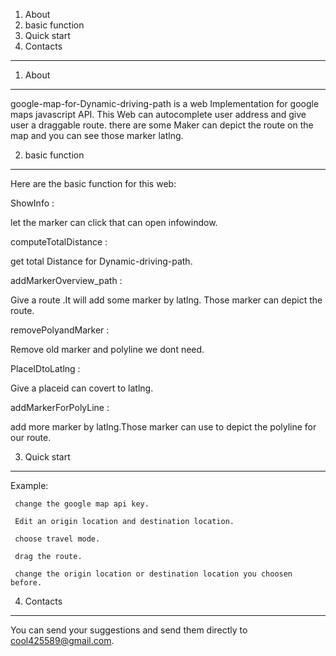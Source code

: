 1. About
2. basic function
3. Quick start
4. Contacts
---------------

1. About
----------

google-map-for-Dynamic-driving-path is a web Implementation for google maps javascript API.
This Web can autocomplete user address and give user a draggable route.
there are some Maker can depict the route on the map and you can see those marker latlng.

2. basic function
----------------------

Here are the basic function for this web:

ShowInfo : 

let the marker can click that can open infowindow.

computeTotalDistance : 

get total Distance for Dynamic-driving-path.

addMarkerOverview_path :

Give a route .It will add some marker by latlng.
Those marker can depict the route.

removePolyandMarker : 

Remove old marker and polyline we dont need.

PlaceIDtoLatlng : 

Give a placeid can covert to latlng.

addMarkerForPolyLine :

add more marker by latlng.Those marker can use to depict the polyline for our route.

3. Quick start
--------------------------

  Example:
  
     change the google map api key.
  
     Edit an origin location and destination location.
     
     choose travel mode.
     
     drag the route.
     
     change the origin location or destination location you choosen before.

4. Contacts
----------------
You can send your suggestions and send them directly to cool425589@gmail.com.
